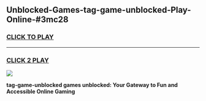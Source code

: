 
## Unblocked-Games-tag-game-unblocked-Play-Online-#3mc28
<h3>
<a href="https://premium.freeplayer.one?title=tag-game-unblocked&ref=27F">CLICK TO PLAY</a></h3>
<hr>

<h3>
<a href="https://premium.freeplayer.one?title=tag-game-unblocked&ref=27F">CLICK 2 PLAY</a>
  
</h3>

<a href="https://premium.freeplayer.one?title=tag-game-unblocked&ref=27F"><img src="https://clearcache.store/games.png"></a>


**tag-game-unblocked games unblocked: Your Gateway to Fun and Accessible Online Gaming**
